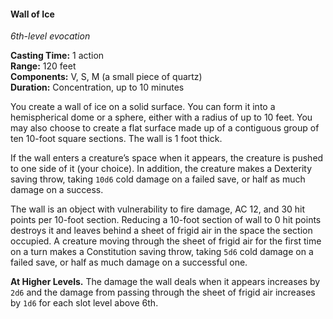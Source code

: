 #### Wall of Ice
<!-- markdownlint-disable link-image-reference-definitions -->
[_metadata_:spell_name]:- "Wall of Ice"
[_metadata_:spell_level]:- "6"
[_metadata_:spell_school]:- "evocation"
[_metadata_:ritual]:- "false"
[_metadata_:casting_time_amount]:- "1"
[_metadata_:casting_time_unit]:- "action"
[_metadata_:range]:- "120 feet"
[_metadata_:target]:- "a solid surface"
[_metadata_:components_verbal]:- "true"
[_metadata_:components_somatic]:- "true"
[_metadata_:components_material]:- "true"
[_metadata_:components_material_description]:- "a small piece of quartz"
[_metadata_:duration]:- "10 minutes"
[_metadata_:concentration]:- "true"
[_metadata_:saving_throw]:- "Dexterity, Constitution"
[_metadata_:saving_throw_success]:- "halves_damage"
[_metadata_:damage_formula]:- "10d6, 5d6"
[_metadata_:damage_type]:- "cold"
[_metadata_:compared_to_wotc_srd_5.1]:- "mechanics_different_wording_different"
[_metadata_:compared_to_a5e_srd]:- "mechanics_same_wording_same"
<!-- markdownlint-disable-next-line no-emphasis-as-heading -->
_6th-level evocation_

**Casting Time:** 1 action \
**Range:** 120 feet \
**Components:** V, S, M (a small piece of quartz) \
**Duration:** Concentration, up to 10 minutes

You create a wall of ice on a solid surface.
You can form it into a hemispherical dome or a sphere, either with a radius of up to 10 feet.
You may also choose to create a flat surface made up of a contiguous group of ten 10-foot square sections.
The wall is 1 foot thick.

If the wall enters a creature’s space when it appears, the creature is pushed to one side of it (your choice).
In addition, the creature makes a Dexterity saving throw, taking `10d6` cold damage on a failed save, or half as much damage on a success.

The wall is an object with vulnerability to fire damage, AC 12, and 30 hit points per 10-foot section.
Reducing a 10-foot section of wall to 0 hit points destroys it and leaves behind a sheet of frigid air in the space the section occupied.
A creature moving through the sheet of frigid air for the first time on a turn makes a Constitution saving throw, taking `5d6` cold damage on a failed save, or half as much damage on a successful one.

**At Higher Levels.**
The damage the wall deals when it appears increases by `2d6` and the damage from passing through the sheet of frigid air increases by `1d6` for each slot level above 6th.
